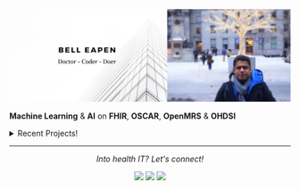 <img src="https://raw.githubusercontent.com/dermatologist/dermatologist/master/banner-bell-eapen.png" alt="Bell Eapen - Physician into machine learning and AI">

**Machine Learning** & **AI** on **FHIR**, **OSCAR**, **OpenMRS** & **OHDSI** 

<details>
  <summary>Recent Projects!</summary>
  <br>
  
  * [ckblib: Tools to create a clinical knowledge graph from biomedical literature](https://github.com/dermatologist/ckblib)
  * [Fhiry: FHIR -> pandas.dataframe for AI and ML](https://github.com/dermatologist/fhiry)
  * [Skinmesh: A simple React component that uses the facemesh model from Tensorflowjs for facial cosmetic analysis](https://github.com/dermatologist/skinmesh). 
  * [FHIRFormJS: NPM module to convert FHIR Questionnaire JSON to JSON Schema for form rendering](https://github.com/dermatologist/fhirformjs)
  * [goscar-export: OSCAR EMR EForm Export (csv) to FHIR](https://github.com/dermatologist/goscar-export)
  * [DADPy: The swiss army knife for discharge abstract database!](https://github.com/dermatologist/dadpy)
  * [QRMine: Qualitative Research support tools in Python](https://github.com/dermatologist/nlp-qrmine)
  * [omopfhirmap: command-line tool for OMOP CDM <-> FHIR mapping](https://github.com/dermatologist/omopfhirmap)
  
  <br>
  <h2>Issues that need help! 🧑‍🔧 </h2>
  <br>
  
  * [UMLSjs authentication method upgrade](https://github.com/dermatologist/umlsjs/issues/155)
  * [Failed update hapi-fhir to > 5 #49](https://github.com/dermatologist/fhirql/issues/49)
  
  ![views](https://komarev.com/ghpvc/?username=dermatologist&style=flat-square&color=lightgray)<br>
  <a href="https://github.com/dermatologist">
    <img align="center" src="https://github-readme-stats.vercel.app/api?username=dermatologist&show_icons=true&count_private=true&hide=contribs&line_height=40" />
  </a>
  <a href="https://github.com/dermatologist">
    <img align="center" src="https://github-readme-stats.vercel.app/api/top-langs/?username=dermatologist&langs_count=8&hide=html,css,erlang,cpp,objective-c" />
  </a>

  <h2>Recent blog posts</h2>
  <!-- BLOG-POST-LIST:START -->
 <h2 class='h2-blog'><a class='a-lightblue' href=https://nuchange.ca/2021/11/six-things-data-scientists-in-healthcare-should-know.html>Six things data scientists in healthcare should know</a></h2>
 <br>
 <h2 class='h2-blog'><a class='a-lightblue' href=https://nuchange.ca/2021/07/open-source-for-healthcare.html>Open-source for healthcare</a></h2>
 <br>
 <h2 class='h2-blog'><a class='a-lightblue' href=https://canehealth.com/2021/07/ai-will-never-replace-the-doctor-or-will-it/>AI will never replace the doctor. Or will it?</a></h2>
 <br>
 <h2 class='h2-blog'><a class='a-lightblue' href=https://canehealth.com/2021/05/death-by-beep-bad-sound-design-costs-lives/>Death by beep? Bad sound design costs lives</a></h2>
 <br>
 <h2 class='h2-blog'><a class='a-lightblue' href=https://nuchange.ca/2021/04/clinical-knowledge-representation-for-reuse.html>Clinical knowledge representation for reuse</a></h2>
 <br>
 <h2 class='h2-blog'><a class='a-lightblue' href=https://nuchange.ca/2021/03/covid-vaccination-tracking-with-blockchain.html>COVID vaccination tracking with blockchain</a></h2>
 <br>
 <h2 class='h2-blog'><a class='a-lightblue' href=https://nuchange.ca/2021/03/chatting-with-fhir-endpoint.html>Chatting with FHIR endpoint</a></h2>
 <br>
 <h2 class='h2-blog'><a class='a-lightblue' href=https://nuchange.ca/2020/11/embeddings-in-healthcare-typingdna-and-skinmesh.html>Embeddings in healthcare: TypingDNA and Skinmesh</a></h2>
 <br>
 <h2 class='h2-blog'><a class='a-lightblue' href=https://nuchange.ca/2020/10/rendering-fhir-questionnaire-for-data-capture.html>Rendering FHIR Questionnaire for data capture</a></h2>
 <br>
 <h2 class='h2-blog'><a class='a-lightblue' href=https://canehealth.com/2020/08/ohdsi-omop-to-fhir-mapper/>OHDSI OMOP to FHIR mapper</a></h2>
 <br><!-- BLOG-POST-LIST:END -->
</details>
 

<hr>
<p align="center">
  <i>Into health IT? Let's connect!</i>

  <p align="center">
    <a href="https://nuchange.ca" alt="Home"><img src="https://nuchange.ca/wp-content/uploads/2021/08/home.png"></a>
    <a href="https://twitter.com/beapen" alt="Twitter"><img src="https://github.com/dermatologist/imdhruv99/blob/master/readme/twitter.png"></a>
    <a href="https://www.linkedin.com/in/beapen/" alt="Linkedin"><img src="https://github.com/dermatologist/imdhruv99/blob/master/readme/linkedin.png"></a>
  </p>  
</p>
